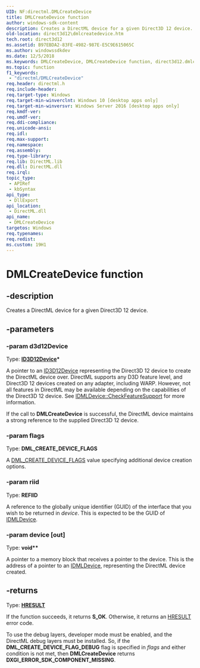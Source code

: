 ```yaml
---
UID: NF:directml.DMLCreateDevice
title: DMLCreateDevice function
author: windows-sdk-content
description: Creates a DirectML device for a given Direct3D 12 device.
old-location: direct3d12\dmlcreatedevice.htm
tech.root: direct3d12
ms.assetid: B97EBDA2-83FE-4982-987E-E5C9E615065C
ms.author: windowssdkdev
ms.date: 12/5/2018
ms.keywords: DMLCreateDevice, DMLCreateDevice function, direct3d12.dmlcreatedevice, directml/DMLCreateDevice
ms.topic: function
f1_keywords: 
 - "directml/DMLCreateDevice"
req.header: directml.h
req.include-header: 
req.target-type: Windows
req.target-min-winverclnt: Windows 10 [desktop apps only]
req.target-min-winversvr: Windows Server 2016 [desktop apps only]
req.kmdf-ver: 
req.umdf-ver: 
req.ddi-compliance: 
req.unicode-ansi: 
req.idl: 
req.max-support: 
req.namespace: 
req.assembly: 
req.type-library: 
req.lib: DirectML.lib
req.dll: DirectML.dll
req.irql: 
topic_type:
 - APIRef
 - kbSyntax
api_type:
 - DllExport
api_location:
 - DirectML.dll
api_name:
 - DMLCreateDevice
targetos: Windows
req.typenames: 
req.redist: 
ms.custom: 19H1
---
```


# DMLCreateDevice function


## -description






Creates a DirectML device for a given Direct3D 12 device.


## -parameters




### -param d3d12Device

Type: <b><a href="https://docs.microsoft.com/windows/desktop/api/d3d12/nn-d3d12-id3d12device">ID3D12Device</a>*</b>

A pointer to an <a href="https://docs.microsoft.com/windows/desktop/api/d3d12/nn-d3d12-id3d12device">ID3D12Device</a> representing the Direct3D 12 device to create the DirectML device over. DirectML supports any D3D feature level,
      and Direct3D 12 devices created on any adapter, including WARP. However, not all features in DirectML may be
      available depending on the capabilities of the Direct3D 12 device. See [IDMLDevice::CheckFeatureSupport](/windows/desktop/api/directml/nf-directml-idmldevice-checkfeaturesupport) for more
      information.

If the call to <b>DMLCreateDevice</b> is successful, the DirectML device maintains a strong reference to the supplied
      Direct3D 12 device.


### -param flags

Type: <b>DML_CREATE_DEVICE_FLAGS</b>

A [DML_CREATE_DEVICE_FLAGS](/windows/desktop/api/directml/ne-directml-dml_create_device_flags) value specifying additional device creation options.


### -param riid

Type: <b>REFIID</b>

A reference to the globally unique identifier (GUID) of the interface that you wish to be returned in <i>device</i>. This is expected to be the GUID of [IDMLDevice](/windows/desktop/api/directml/nn-directml-idmldevice).


### -param device [out]

Type: <b>void**</b>

A pointer to a memory block that receives a pointer to the device. This is the address of a pointer to an [IDMLDevice](/windows/desktop/api/directml/nn-directml-idmldevice), representing  the DirectML device created.


## -returns



Type: [**HRESULT**](/windows/desktop/winprog/windows-data-types)

If the function succeeds, it returns <b>S_OK</b>. Otherwise, it returns an [HRESULT](/windows/desktop/winprog/windows-data-types) error code.

To use the debug layers, developer mode must be enabled, and the DirectML
      debug layers must be installed. So, if the <b>DML_CREATE_DEVICE_FLAG_DEBUG</b> flag is specified in <i>flags</i> and either condition is
      not met, then <b>DMLCreateDevice</b> returns <b>DXGI_ERROR_SDK_COMPONENT_MISSING</b>.



